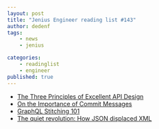 ```yaml
---
layout: post
title: "Jenius Engineer reading list #143"
author: dedenf
tags:
    - news
    - jenius

categories:
    - readinglist
    - engineer
published: true
---
```


- [The Three Principles of Excellent API Design](https://nordicapis.com/the-three-principles-of-excellent-api-design/)
- [On the Importance of Commit Messages](https://americanexpress.io/on-the-importance-of-commit-messages/)
- [GraphQL Stitching 101](https://artsy.github.io/blog/2018/12/11/GraphQL-Stitching/)
- [The quiet revolution: How JSON displaced XML](https://blog.logrocket.com/the-quiet-revolution-how-json-displaced-xml-1e1f3e8552f7)
